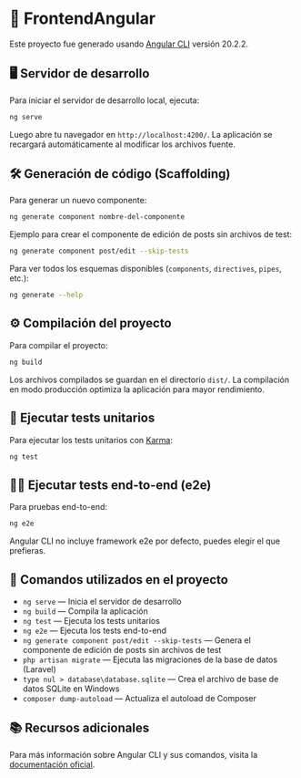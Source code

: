 
# 🚀 FrontendAngular

Este proyecto fue generado usando [Angular CLI](https://github.com/angular/angular-cli) versión 20.2.2.

## 🖥️ Servidor de desarrollo

Para iniciar el servidor de desarrollo local, ejecuta:

```bash
ng serve
```

Luego abre tu navegador en `http://localhost:4200/`. La aplicación se recargará automáticamente al modificar los archivos fuente.

## 🛠️ Generación de código (Scaffolding)

Para generar un nuevo componente:

```bash
ng generate component nombre-del-componente
```

Ejemplo para crear el componente de edición de posts sin archivos de test:

```bash
ng generate component post/edit --skip-tests
```

Para ver todos los esquemas disponibles (`components`, `directives`, `pipes`, etc.):

```bash
ng generate --help
```

## ⚙️ Compilación del proyecto

Para compilar el proyecto:

```bash
ng build
```

Los archivos compilados se guardan en el directorio `dist/`. La compilación en modo producción optimiza la aplicación para mayor rendimiento.

## 🧪 Ejecutar tests unitarios

Para ejecutar los tests unitarios con [Karma](https://karma-runner.github.io):

```bash
ng test
```

## 🕵️‍♂️ Ejecutar tests end-to-end (e2e)

Para pruebas end-to-end:

```bash
ng e2e
```

Angular CLI no incluye framework e2e por defecto, puedes elegir el que prefieras.

## 📜 Comandos utilizados en el proyecto

- `ng serve` — Inicia el servidor de desarrollo
- `ng build` — Compila la aplicación
- `ng test` — Ejecuta los tests unitarios
- `ng e2e` — Ejecuta los tests end-to-end
- `ng generate component post/edit --skip-tests` — Genera el componente de edición de posts sin archivos de test
- `php artisan migrate` — Ejecuta las migraciones de la base de datos (Laravel)
- `type nul > database\database.sqlite` — Crea el archivo de base de datos SQLite en Windows
- `composer dump-autoload` — Actualiza el autoload de Composer

## 📚 Recursos adicionales

Para más información sobre Angular CLI y sus comandos, visita la [documentación oficial](https://angular.dev/tools/cli).
